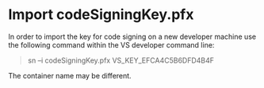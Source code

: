 # Import codeSigningKey.pfx
In order to import the key for code signing on a new developer machine use the following command within the VS developer command line:

> sn –i codeSigningKey.pfx VS_KEY_EFCA4C5B6DFD4B4F

The container name may be different.